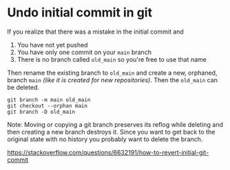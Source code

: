 # Undo initial commit in git


If you realize that there was a mistake in the initial commit and

1. You have not yet pushed 
2. You have only one commit on your `main` branch
3.  There is no branch called `old_main` so you're free to use that name

Then rename the existing branch to `old_main` and create a new, orphaned, branch `main` _(like it is created for new repositories)_. Then the `old_main` can be deleted.

```
git branch -m main old_main
git checkout --orphan main
git branch -D old_main
```

Note: Moving or copying a git branch preserves its reflog while deleting and then creating a new branch destroys it. Since you want to get back to the original state with no history you probably want to delete the branch.

https://stackoverflow.com/questions/6632191/how-to-revert-initial-git-commit